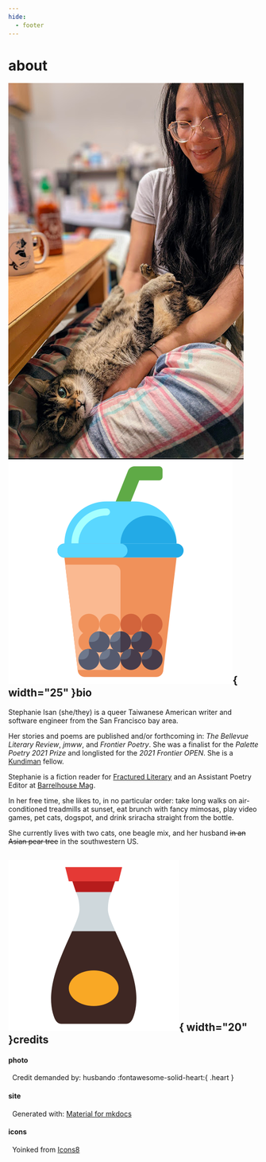 ```yaml
---
hide:
  - footer
---
```



# about

<img id="about_pic" align=left src = "../assets/propic3.png" alt="me i guess">  

## ![boba](assets/boba.png){  width="25" }bio

Stephanie Isan (she/they) is a queer Taiwanese American writer and software engineer from the San Francisco bay area. 

Her stories and poems are published and/or forthcoming in: *The Bellevue Literary Review*, *jmww*, and *Frontier Poetry*. She was a finalist for the *Palette Poetry 2021 Prize* and longlisted for the *2021 Frontier OPEN*. She is a [Kundiman](http://www.kundiman.org/fellows) fellow.

Stephanie is a fiction reader for [Fractured Literary](https://fracturedlit.com/) and an Assistant Poetry Editor at [Barrelhouse Mag](https://www.barrelhousemag.com/). 

In her free time, she likes to, in no particular order: take long walks on air-conditioned treadmills at sunset, eat brunch with fancy mimosas, play video games, pet cats, dogspot, and drink sriracha straight from the bottle.

She currently lives with two cats, one beagle mix, and her husband <s>in an Asian pear tree</s> in the southwestern US. 

## ![soy-sauce](assets/soy-sauce.png){  width="20" }credits

#### photo
&nbsp; Credit demanded by: husbando  :fontawesome-solid-heart:{ .heart }

#### site 
&nbsp; Generated with: [Material for mkdocs](https://squidfunk.github.io/mkdocs-material/)

#### icons 
&nbsp; Yoinked from <a target="_blank" href="https://icons8.com">Icons8</a>